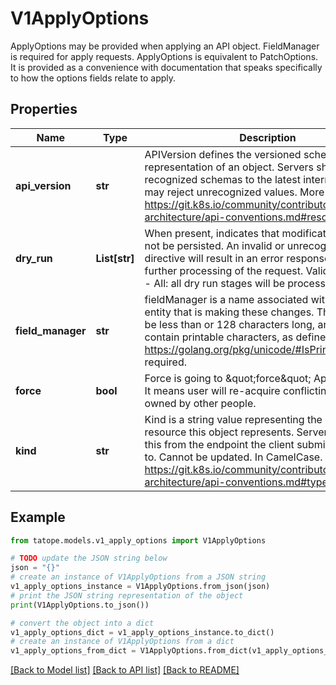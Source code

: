# V1ApplyOptions

ApplyOptions may be provided when applying an API object. FieldManager is required for apply requests. ApplyOptions is equivalent to PatchOptions. It is provided as a convenience with documentation that speaks specifically to how the options fields relate to apply.

## Properties

Name | Type | Description | Notes
------------ | ------------- | ------------- | -------------
**api_version** | **str** | APIVersion defines the versioned schema of this representation of an object. Servers should convert recognized schemas to the latest internal value, and may reject unrecognized values. More info: https://git.k8s.io/community/contributors/devel/sig-architecture/api-conventions.md#resources | [optional] 
**dry_run** | **List[str]** | When present, indicates that modifications should not be persisted. An invalid or unrecognized dryRun directive will result in an error response and no further processing of the request. Valid values are: - All: all dry run stages will be processed | [optional] 
**field_manager** | **str** | fieldManager is a name associated with the actor or entity that is making these changes. The value must be less than or 128 characters long, and only contain printable characters, as defined by https://golang.org/pkg/unicode/#IsPrint. This field is required. | [default to '']
**force** | **bool** | Force is going to \&quot;force\&quot; Apply requests. It means user will re-acquire conflicting fields owned by other people. | [default to False]
**kind** | **str** | Kind is a string value representing the REST resource this object represents. Servers may infer this from the endpoint the client submits requests to. Cannot be updated. In CamelCase. More info: https://git.k8s.io/community/contributors/devel/sig-architecture/api-conventions.md#types-kinds | [optional] 

## Example

```python
from tatope.models.v1_apply_options import V1ApplyOptions

# TODO update the JSON string below
json = "{}"
# create an instance of V1ApplyOptions from a JSON string
v1_apply_options_instance = V1ApplyOptions.from_json(json)
# print the JSON string representation of the object
print(V1ApplyOptions.to_json())

# convert the object into a dict
v1_apply_options_dict = v1_apply_options_instance.to_dict()
# create an instance of V1ApplyOptions from a dict
v1_apply_options_from_dict = V1ApplyOptions.from_dict(v1_apply_options_dict)
```
[[Back to Model list]](../README.md#documentation-for-models) [[Back to API list]](../README.md#documentation-for-api-endpoints) [[Back to README]](../README.md)


